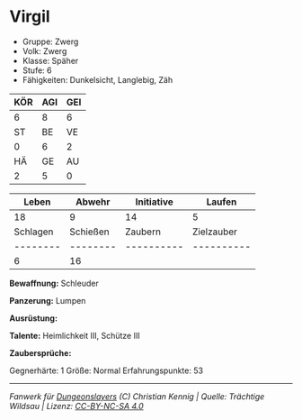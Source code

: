 # Virgil  
- Gruppe: Zwerg  
- Volk: Zwerg  
- Klasse: Späher  
- Stufe: 6  
- Fähigkeiten: Dunkelsicht, Langlebig, Zäh  


| KÖR | AGI | GEI |  
| --- | --- | --- |  
| 6   | 8   | 6   |
| ST  | BE  | VE  |  
| 0   | 6   | 2   |
| HÄ  | GE  | AU  |  
| 2   | 5   | 0   |


| Leben    | Abwehr   | Initiative | Laufen     |
| -------- | -------- | ---------- | ---------- |
| 18       | 9        | 14         | 5          |
| Schlagen | Schießen | Zaubern    | Zielzauber |
| -------- | -------- | ---------- | ---------- |
| 6        | 16       |            |            |

**Bewaffnung:**
Schleuder

**Panzerung:**
Lumpen

**Ausrüstung:**


**Talente:**
Heimlichkeit III, Schütze III

**Zaubersprüche:**


Gegnerhärte: 1
Größe: Normal
Erfahrungspunkte: 53



___
*Fanwerk für [Dungeonslayers](https://www.dungeonslayers.net/) (C) Christian Kennig | Quelle: Trächtige Wildsau | Lizenz: [CC-BY-NC-SA 4.0](https://creativecommons.org/licenses/by-nc-sa/4.0/deed.de)*
